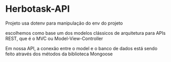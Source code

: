 # Herbotask-API

Projeto usa dotenv para manipulação do env do projeto

escolhemos como base um dos modelos clássicos de arquitetura para APIs REST, que é o MVC ou Model-View-Controller

Em nossa API, a conexão entre o model e o banco de dados está sendo feito através dos métodos da biblioteca Mongoose

